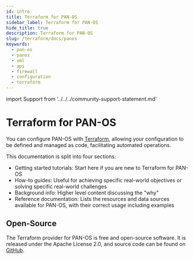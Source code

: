 ```yaml
---
id: intro
title: Terraform for PAN-OS
sidebar_label: Terraform for PAN-OS
hide_title: true
description: Terraform for PAN-OS
slug: /terraform/docs/panos
keywords:
  - pan-os
  - panos
  - xml
  - api
  - firewall
  - configuration
  - terraform
---
```


import Support from '../../../community-support-statement.md'

# Terraform for PAN-OS

You can configure PAN-OS with [Terraform](https://www.terraform.io), allowing your configuration to be defined and managed as code, facilitating automated operations.

This documentation is split into four sections:

- Getting started tutorials: Start here if you are new to Terraform for PAN-OS
- How-to guides: Useful for achieving specific real-world objectives or solving specific real-world challenges
- Background info: Higher level content discussing the "why"
- Reference documentation: Lists the resources and data sources available for PAN-OS, with their correct usage including examples

## Open-Source

The Terraform provider for PAN-OS is free and open-source software. It is released under the Apache License 2.0, and source code can be found on [GitHub](https://github.com/PaloAltoNetworks/terraform-provider-panos).

<Support components={props.components} />